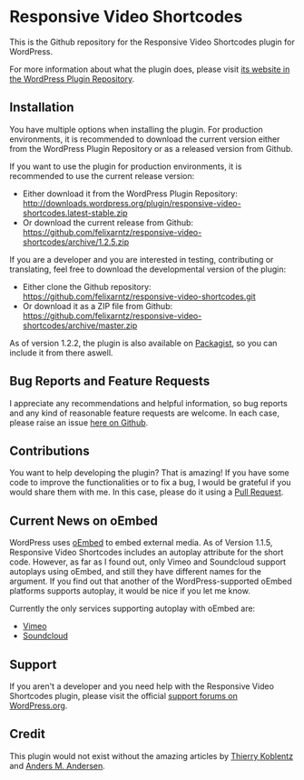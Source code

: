 Responsive Video Shortcodes
===========================

This is the Github repository for the Responsive Video Shortcodes plugin for WordPress.

For more information about what the plugin does, please visit [its website in the WordPress Plugin Repository](http://wordpress.org/plugins/responsive-video-shortcodes/).

Installation
------------

You have multiple options when installing the plugin. For production environments, it is recommended to download the current version either from the WordPress Plugin Repository or as a released version from Github.

If you want to use the plugin for production environments, it is recommended to use the current release version:

* Either download it from the WordPress Plugin Repository: http://downloads.wordpress.org/plugin/responsive-video-shortcodes.latest-stable.zip
* Or download the current release from Github: https://github.com/felixarntz/responsive-video-shortcodes/archive/1.2.5.zip

If you are a developer and you are interested in testing, contributing or translating, feel free to download the developmental version of the plugin:

* Either clone the Github repository: https://github.com/felixarntz/responsive-video-shortcodes.git
* Or download it as a ZIP file from Github: https://github.com/felixarntz/responsive-video-shortcodes/archive/master.zip

As of version 1.2.2, the plugin is also available on [Packagist](https://packagist.org/packages/felixarntz/responsive-video-shortcodes), so you can include it from there aswell.

Bug Reports and Feature Requests
--------------------------------
I appreciate any recommendations and helpful information, so bug reports and any kind of reasonable feature requests are welcome.
In each case, please raise an issue [here on Github](https://github.com/felixarntz/responsive-video-shortcodes/issues/new).

Contributions
-------------
You want to help developing the plugin? That is amazing! If you have some code to improve the functionalities or to fix a bug, I would be grateful if you would share them with me. In this case, please do it using a [Pull Request](https://github.com/felixarntz/responsive-video-shortcodes/pulls).

Current News on oEmbed
----------------------
WordPress uses [oEmbed](http://oembed.com/) to embed external media. As of Version 1.1.5, Responsive Video Shortcodes includes an autoplay attribute for the short code. However, as far as I found out, only Vimeo and Soundcloud support autoplays using oEmbed, and still they have different names for the argument. If you find out that another of the WordPress-supported oEmbed platforms supports autoplay, it would be nice if you let me know.

Currently the only services supporting autoplay with oEmbed are:
* [Vimeo](https://developer.vimeo.com/apis/oembed)
* [Soundcloud](http://developers.soundcloud.com/docs/oembed)

Support
-------
If you aren't a developer and you need help with the Responsive Video Shortcodes plugin, please visit the official
[support forums on WordPress.org](http://wordpress.org/support/plugin/responsive-video-shortcodes).

Credit
------
This plugin would not exist without the amazing articles by [Thierry Koblentz](http://alistapart.com/article/creating-intrinsic-ratios-for-video) and [Anders M. Andersen](http://amobil.se/2011/11/responsive-embeds/).